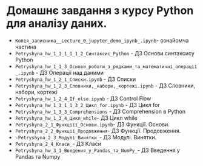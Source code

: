 # Домашнє завдання з курсу Python для аналізу даних. 
- `Копія_записника__Lecture_0_jupyter_demo_ipynb_.ipynb`- ознайомча частина
- `Petryshyna_hw_1_1_1_1_1_2_Cинтаксис_Python` - ДЗ Основи синтаксису Python
- `Petryshyna_hw_1_1_3_Основи_роботи_з_рядками_та_математичні_операції_.ipynb` - ДЗ Операції над даними
- `Petryshyna_hw_1_2_1_Списки.ipynb` - ДЗ Списки
- `Petryshyna_hw_1_2_3_Словники,_набори,_кортежі.ipynb` - ДЗ Словники, набори, кортежі
- `Petryshyna_hw_1_2_4_If_else.ipynb` - ДЗ Control Flow 
- `Petryshyna_hw_1_3_1_1_3_2_Цикл_for.ipynb` - ДЗ Цикл for
- `Petryshyna_hw_1_3_3_Comprehensions` - ДЗ Comprehension в Python
- `Petryshyna_hw_1_3_4_Цикл_while`- ДЗ Цикл while
- `Petryshyna_2_1_Функціїї_Основи.ipynb`- ДЗ Функції. Основи.
- `Petryshyna_2_2_Функції_Продовження`- ДЗ Функції. Продовження.
- `-Petryshyna_2_3_Модулі_Винятки_`- ДЗ Модулі. Винятки.
- `Petryshyna_2_4_Класи_`- ДЗ Класи
- `Petryshyna_hw_3_1_Введення_у_Pandas_та_NumPy_`- ДЗ Введення у Pandas та Numpy
